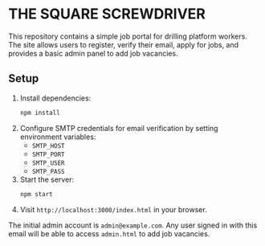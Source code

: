 # THE SQUARE SCREWDRIVER

This repository contains a simple job portal for drilling platform workers. The site allows users to register, verify their email, apply for jobs, and provides a basic admin panel to add job vacancies.

## Setup

1. Install dependencies:
   ```bash
   npm install
   ```
2. Configure SMTP credentials for email verification by setting environment variables:
   - `SMTP_HOST`
   - `SMTP_PORT`
   - `SMTP_USER`
   - `SMTP_PASS`
3. Start the server:
   ```bash
   npm start
   ```
4. Visit `http://localhost:3000/index.html` in your browser.

The initial admin account is `admin@example.com`. Any user signed in with this email will be able to access `admin.html` to add job vacancies.
